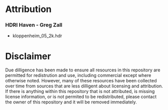 # Attribution



### HDRI Haven - Greg Zall

- kloppenheim_05_2k.hdr


# Disclaimer

Due dilligence has been made to ensure all resources in this repository are permitted for redistrution and use, including commercial except where otherwise noted. However, many of these resources have been collected over time from sources that are less dilligent about licensing and attribution. If there is anything within this repository that is not attributed, is missing license information, or is not permited to be redistributed, please contact the owner of this repository and it will be removed immediately.